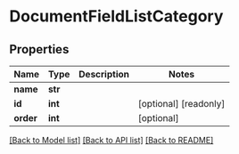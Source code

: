 # DocumentFieldListCategory


## Properties
Name | Type | Description | Notes
------------ | ------------- | ------------- | -------------
**name** | **str** |  | 
**id** | **int** |  | [optional] [readonly] 
**order** | **int** |  | [optional] 

[[Back to Model list]](../README.md#documentation-for-models) [[Back to API list]](../README.md#documentation-for-api-endpoints) [[Back to README]](../README.md)


